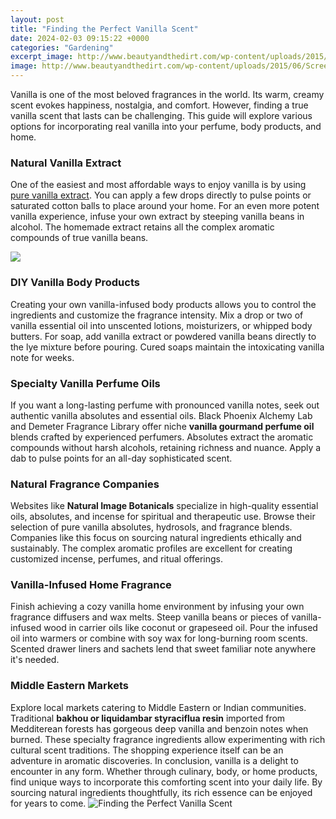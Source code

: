 ```yaml
---
layout: post
title: "Finding the Perfect Vanilla Scent"
date: 2024-02-03 09:15:22 +0000
categories: "Gardening"
excerpt_image: http://www.beautyandthedirt.com/wp-content/uploads/2015/06/Screen-Shot-2015-06-26-at-10.26.10.png
image: http://www.beautyandthedirt.com/wp-content/uploads/2015/06/Screen-Shot-2015-06-26-at-10.26.10.png
---
```


Vanilla is one of the most beloved fragrances in the world. Its warm, creamy scent evokes happiness, nostalgia, and comfort. However, finding a true vanilla scent that lasts can be challenging. This guide will explore various options for incorporating real vanilla into your perfume, body products, and home.
### Natural Vanilla Extract
One of the easiest and most affordable ways to enjoy vanilla is by using [pure vanilla extract](https://yt.io.vn/collection/ahlstrom). You can apply a few drops directly to pulse points or saturated cotton balls to place around your home. For an even more potent vanilla experience, infuse your own extract by steeping vanilla beans in alcohol. The homemade extract retains all the complex aromatic compounds of true vanilla beans.

![](https://www.beautyandthedirt.com/wp-content/uploads/2015/06/Screen-Shot-2015-06-26-at-12.56.36.png)
### DIY Vanilla Body Products     
Creating your own vanilla-infused body products allows you to control the ingredients and customize the fragrance intensity. Mix a drop or two of vanilla essential oil into unscented lotions, moisturizers, or whipped body butters. For soap, add vanilla extract or powdered vanilla beans directly to the lye mixture before pouring. Cured soaps maintain the intoxicating vanilla note for weeks.   
### Specialty Vanilla Perfume Oils
If you want a long-lasting perfume with pronounced vanilla notes, seek out authentic vanilla absolutes and essential oils. Black Phoenix Alchemy Lab and Demeter Fragrance Library offer niche **vanilla gourmand perfume oil** blends crafted by experienced perfumers. Absolutes extract the aromatic compounds without harsh alcohols, retaining richness and nuance. Apply a dab to pulse points for an all-day sophisticated scent.
### Natural Fragrance Companies  
Websites like **Natural Image Botanicals** specialize in high-quality essential oils, absolutes, and incense for spiritual and therapeutic use. Browse their selection of pure vanilla absolutes, hydrosols, and fragrance blends. Companies like this focus on sourcing natural ingredients ethically and sustainably. The complex aromatic profiles are excellent for creating customized incense, perfumes, and ritual offerings.
### Vanilla-Infused Home Fragrance
Finish achieving a cozy vanilla home environment by infusing your own fragrance diffusers and wax melts. Steep vanilla beans or pieces of vanilla-infused wood in carrier oils like coconut or grapeseed oil. Pour the infused oil into warmers or combine with soy wax for long-burning room scents. Scented drawer liners and sachets lend that sweet familiar note anywhere it's needed.
### Middle Eastern Markets
Explore local markets catering to Middle Eastern or Indian communities. Traditional **bakhou or liquidambar styraciflua resin** imported from Medditerean forests has gorgeous deep vanilla and benzoin notes when burned. These specialty fragrance ingredients allow experimenting with rich cultural scent traditions. The shopping experience itself can be an adventure in aromatic discoveries.
In conclusion, vanilla is a delight to encounter in any form. Whether through culinary, body, or home products, find unique ways to incorporate this comforting scent into your daily life. By sourcing natural ingredients thoughtfully, its rich essence can be enjoyed for years to come.
![Finding the Perfect Vanilla Scent](http://www.beautyandthedirt.com/wp-content/uploads/2015/06/Screen-Shot-2015-06-26-at-10.26.10.png)